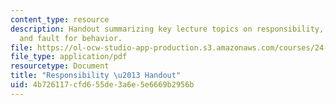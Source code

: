 ```yaml
---
content_type: resource
description: Handout summarizing key lecture topics on responsibility, levels of risk,
  and fault for behavior.
file: https://ol-ocw-studio-app-production.s3.amazonaws.com/courses/24-06j-bioethics-spring-2009/4b726117cfd655de3a6e5e6669b2956b_MIT24_06Js09_handout25.pdf
file_type: application/pdf
resourcetype: Document
title: "Responsibility \u2013 Handout"
uid: 4b726117-cfd6-55de-3a6e-5e6669b2956b
---
```

